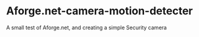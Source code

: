 # Aforge.net-camera-motion-detecter
A small test of Aforge.net, and creating a simple Security camera 
